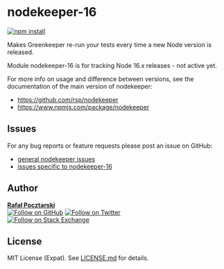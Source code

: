 # nodekeeper-16

[![npm install][install-img]][npm-url]

[npm-url]: https://www.npmjs.com/package/nodekeeper-16
[github-url]: https://github.com/rsp/nodekeeper-16
[readme-url]: https://github.com/rsp/nodekeeper-16#readme
[issues-main-url]: https://github.com/rsp/nodekeeper/issues
[issues-ver-url]: https://github.com/rsp/nodekeeper-16/issues
[license-url]: https://github.com/rsp/nodekeeper-16/blob/master/LICENSE.md
[travis-url]: https://travis-ci.org/rsp/nodekeeper-16
[travis-img]: https://travis-ci.org/rsp/nodekeeper-16.svg?branch=master
[snyk-url]: https://snyk.io/test/github/rsp/nodekeeper-16
[snyk-img]: https://snyk.io/test/github/rsp/nodekeeper-16/badge.svg
[david-url]: https://david-dm.org/rsp/nodekeeper-16
[david-img]: https://david-dm.org/rsp/nodekeeper-16/status.svg
[install-img]: https://nodei.co/npm/nodekeeper-16.png?compact=true
[downloads-img]: https://img.shields.io/npm/dt/nodekeeper-16.svg
[license-img]: https://img.shields.io/npm/l/nodekeeper-16.svg
[stats-url]: http://npm-stat.com/charts.html?package=nodekeeper-16
[github-follow-url]: https://github.com/rsp
[github-follow-img]: https://img.shields.io/github/followers/rsp.svg?style=social&label=Follow
[twitter-follow-url]: https://twitter.com/intent/follow?screen_name=pocztarski
[twitter-follow-img]: https://img.shields.io/twitter/follow/pocztarski.svg?style=social&label=Follow
[stackoverflow-url]: https://stackoverflow.com/users/613198/rsp
[stackexchange-url]: https://stackexchange.com/users/303952/rsp
[stackexchange-img]: https://stackexchange.com/users/flair/303952.png

Makes Greenkeeper re-run your tests every time a new Node version is released.

Module nodekeeper-16 is for tracking Node 16.x releases - not active yet.

For more info on usage and difference between versions,
see the documentation of the main version of nodekeeper:

* https://github.com/rsp/nodekeeper
* https://www.npmjs.com/package/nodekeeper

Issues
------
For any bug reports or feature requests
please post an issue on GitHub:

* [general nodekeeper issues][issues-main-url]
* [issues specific to nodekeeper-16][issues-ver-url]

Author
------
[**Rafał Pocztarski**](https://pocztarski.com/)
<br/>
[![Follow on GitHub][github-follow-img]][github-follow-url]
[![Follow on Twitter][twitter-follow-img]][twitter-follow-url]
<br/>
[![Follow on Stack Exchange][stackexchange-img]][stackoverflow-url]

License
-------
MIT License (Expat). See [LICENSE.md](LICENSE.md) for details.
